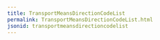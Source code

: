 ```yaml
---
title: TransportMeansDirectionCodeList
permalink: TransportMeansDirectionCodeList.html
jsonid: transportmeansdirectioncodelist
---
```

